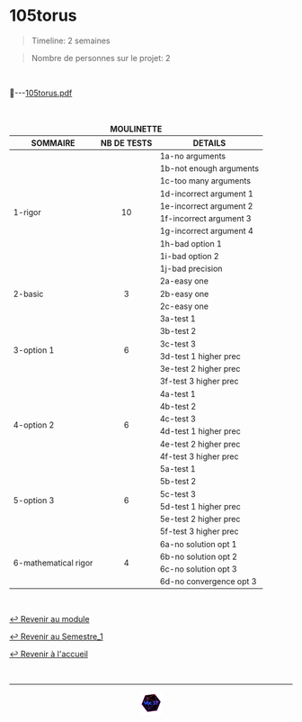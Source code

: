 # 105torus

>Timeline: 2 semaines

>Nombre de personnes sur le projet: 2

<br>

📂---[105torus.pdf](https://github.com/Studio-17/Epitech-Subjects/blob/main/Semestre_1/B-MAT-100/105torus/105torus.pdf)

<br>

<table align="center">
    <thead>
    <tr>
            <td colspan="3" align="center"><strong>MOULINETTE</strong></td>
    </tr>
        <tr>
            <th>SOMMAIRE</th>
            <th>NB DE TESTS</th>
            <th>DETAILS</th>
        </tr>
    </thead>
    <tbody>
        <tr>
            <td rowspan="10">1-rigor</td>
            <td rowspan="10" style="text-align: center;">10</td>
            <td>1a-no arguments</td>
        </tr>
        <tr>
            <td>1b-not enough arguments</td>
        </tr>
        <tr>
            <td>1c-too many arguments</td>
        </tr>
        <tr>
            <td>1d-incorrect argument 1</td>
        </tr>
        <tr>
            <td>1e-incorrect argument 2</td>
        </tr>
        <tr>
            <td>1f-incorrect argument 3</td>
        </tr>
        <tr>
            <td>1g-incorrect argument 4</td>
        </tr>
        <tr>
            <td>1h-bad option 1</td>
        </tr>
        <tr>
            <td>1i-bad option 2</td>
        </tr>
        <tr>
            <td>1j-bad precision</td>
        </tr>
        <tr>
            <td rowspan="3">2-basic</td>
            <td rowspan="3" style="text-align: center;">3</td>
            <td>2a-easy one</td>
        </tr>
        <tr>
            <td>2b-easy one</td>
        </tr>
        <tr>
            <td>2c-easy one</td>
        </tr>
        <tr>
            <td rowspan="6">3-option 1</td>
            <td rowspan="6" style="text-align: center;">6</td>
            <td>3a-test 1</td>
        </tr>
        <tr>
            <td>3b-test 2</td>
        </tr>
        <tr>
            <td>3c-test 3</td>
        </tr>
        <tr>
            <td>3d-test 1 higher prec</td>
        </tr>
        <tr>
            <td>3e-test 2 higher prec</td>
        </tr>
        <tr>
            <td>3f-test 3 higher prec</td>
        </tr>
        <tr>
            <td rowspan="6">4-option 2</td>
            <td rowspan="6" style="text-align: center;">6</td>
            <td>4a-test 1</td>
        </tr>
        <tr>
            <td>4b-test 2</td>
        </tr>
        <tr>
            <td>4c-test 3</td>
        </tr>
        <tr>
            <td>4d-test 1 higher prec</td>
        </tr>
        <tr>
            <td>4e-test 2 higher prec</td>
        </tr>
        <tr>
            <td>4f-test 3 higher prec</td>
        </tr>
        <tr>
            <td rowspan="6">5-option 3</td>
            <td rowspan="6" style="text-align: center;">6</td>
            <td>5a-test 1</td>
        </tr>
        <tr>
            <td>5b-test 2</td>
        </tr>
        <tr>
            <td>5c-test 3</td>
        </tr>
        <tr>
            <td>5d-test 1 higher prec</td>
        </tr>
        <tr>
            <td>5e-test 2 higher prec</td>
        </tr>
        <tr>
            <td>5f-test 3 higher prec</td>
        </tr>
        <tr>
            <td rowspan="4">6-mathematical rigor</td>
            <td rowspan="4" style="text-align: center;">4</td>
            <td>6a-no solution opt 1</td>
        </tr>
        <tr>
            <td>6b-no solution opt 2</td>
        </tr>
        <tr>
            <td>6c-no solution opt 3</td>
        </tr>
        <tr>
            <td>6d-no convergence opt 3</td>
        </tr>
    </tbody>
</table>

<br>

[↩️ Revenir au module](https://github.com/Studio-17/Epitech-Subjects/tree/main/Semestre_1/B-MAT-100)

[↩️ Revenir au Semestre_1](https://github.com/Studio-17/Epitech-Subjects/tree/main/Semestre_1)

[↩️ Revenir à l'accueil](https://github.com/Studio-17/Epitech-Subjects)

<br>

---

<div align="center">

<a href="https://github.com/Studio-17" target="_blank"><img src="../../../voc17.gif" width="40"></a>
